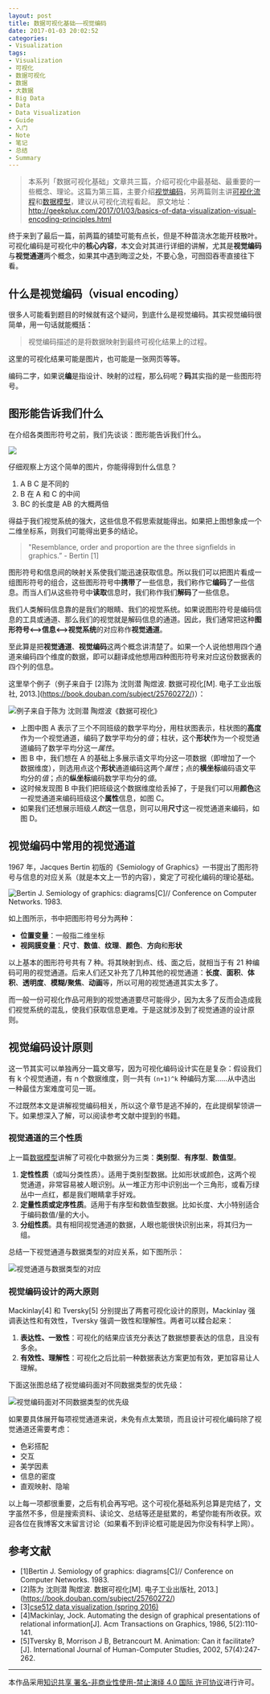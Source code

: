 ```yaml
---
layout: post
title: 数据可视化基础——视觉编码
date: 2017-01-03 20:02:52
categories:
- Visualization
tags:
- Visualization
- 可视化
- 数据可视化
- 数据
- 大数据
- Big Data
- Data
- Data Visualization
- Guide
- 入门
- Note
- 笔记
- 总结
- Summary
---
```


> 本系列「数据可视化基础」文章共三篇，介绍可视化中最基础、最重要的一些概念、理论。这篇为第三篇，主要介绍[视觉编码](http://geekplux.com/2017/01/03/basics-of-data-visualization-visual-encoding-principles.html)，另两篇则主讲[可视化流程](http://geekplux.com/2017/01/01/basics-of-data-visualization-the-process-model.html)和[数据模型](http://geekplux.com/2017/01/02/basics-of-data-visualization-data-model.html)，建议从可视化流程看起。
> 原文地址：http://geekplux.com/2017/01/03/basics-of-data-visualization-visual-encoding-principles.html

终于来到了最后一篇，前两篇的铺垫可能有点长，但是不种苗浇水怎能开枝散叶。可视化编码是可视化中的**核心内容**，本文会对其进行详细的讲解，尤其是**视觉编码**与**视觉通道**两个概念，如果其中遇到晦涩之处，不要心急，可囫囵吞枣直接往下看。

## 什么是视觉编码（visual encoding）

很多人可能看到题目的时候就有这个疑问，到底什么是视觉编码。其实视觉编码很简单，用一句话就能概括：

> 视觉编码描述的是将数据映射到最终可视化结果上的过程。

这里的可视化结果可能是图片，也可能是一张网页等等。

编码二字，如果说**编**是指设计、映射的过程，那么码呢？**码**其实指的是一些图形符号。

## 图形能告诉我们什么

在介绍各类图形符号之前，我们先谈谈：图形能告诉我们什么。

![](https://geekpluxblog.oss-cn-hongkong.aliyuncs.com/basics-of-data-visualization/pic.png)

仔细观察上方这个简单的图片，你能得得到什么信息？

1. A B C 是不同的
2. B 在 A 和 C 的中间
3. BC 的长度是 AB 的大概两倍

得益于我们视觉系统的强大，这些信息不假思索就能得出。如果把上图想象成一个二维坐标系，则我们可能得出更多的结论。

> "Resemblance, order and proportion are the three signfields in graphics.” - Bertin [1]

图形符号和信息间的映射关系使我们能迅速获取信息。所以我们可以把图片看成一组图形符号的组合，这些图形符号中**携带**了一些信息，我们称作它**编码**了一些信息。而当人们从这些符号中**读取**信息时，我们称作我们**解码**了一些信息。

我们人类解码信息靠的是我们的眼睛、我们的视觉系统。如果说图形符号是编码信息的工具或通道、那么我们的视觉就是解码信息的通道。因此，我们通常把这种**图形符号<——>信息<——>视觉系统**的对应称作**视觉通道**。

至此算是把**视觉通道**、**视觉编码**这两个概念讲清楚了。如果一个人说他想用四个通道来编码四个维度的数据，即可以翻译成他想用四种图形符号来对应这份数据表的四个列的信息。

这里举个例子（例子来自于 [2]陈为 沈则潜 陶煜波. 数据可视化[M]. 电子工业出版社, 2013.](https://book.douban.com/subject/25760272/)）：

![例子来自于陈为 沈则潜 陶煜波《数据可视化》](https://geekpluxblog.oss-cn-hongkong.aliyuncs.com/basics-of-data-visualization/example.png)

- 上图中图 A 表示了三个不同班级的数学平均分，用柱状图表示，柱状图的**高度**作为一个视觉通道，编码了数学平均分的*值*；柱状，这个**形状**作为一个视觉通道编码了数学平均分这一*属性*。
- 图 B 中，我们想在 A 的基础上多展示语文平均分这一项数据（即增加了一个数据维度），则选用点这个**形状**通道编码这两个*属性*；点的**横坐标**编码语文平均分的*值*；点的**纵坐标**编码数学平均分的*值*。
- 这时候发现图 B 中我们把班级这个数据维度给丢掉了，于是我们可以用**颜色**这一视觉通道来编码班级这个**属性**信息，如图 C。
- 如果我们还想展示班级*人数*这一信息，则可以用**尺寸**这一视觉通道来编码，如图 D。

## 视觉编码中常用的视觉通道

1967 年，Jacques Bertin 初版的《Semiology of Graphics》一书提出了图形符号与信息的对应关系（就是本文上一节的内容），奠定了可视化编码的理论基础。

![Bertin J. Semiology of graphics: diagrams[C]// Conference on Computer Networks. 1983.](https://geekpluxblog.oss-cn-hongkong.aliyuncs.com/basics-of-data-visualization/signal.png)

如上图所示，书中把图形符号分为两种：

- **位置变量**：一般指二维坐标
- **视网膜变量**：**尺寸**、**数值**、**纹理**、**颜色**、**方向**和**形状**

以上基本的图形符号共有 7 种。将其映射到点、线、面之后，就相当于有 21 种编码可用的视觉通道。后来人们还又补充了几种其他的视觉通道：**长度**、**面积**、**体积**、**透明度**、**模糊/聚焦**、**动画**等，所以可用的视觉通道其实太多了。

而一般一份可视化作品可用到的视觉通道要尽可能得少，因为太多了反而会造成我们视觉系统的混乱，使我们获取信息更难。于是这就涉及到了视觉通道的设计原则。

## 视觉编码设计原则

这一节其实可以单独再分一篇文章写，因为可视化编码设计实在是复杂：假设我们有 k 个视觉通道，有 n 个数据维度，则一共有 `(n+1)^k` 种编码方案……从中选出一种最佳方案难度可见一斑。

不过既然本文是讲解视觉编码相关，所以这个章节是逃不掉的，在此提纲挈领讲一下。如果想深入了解，可以阅读参考文献中提到的书籍。

### 视觉通道的三个性质

上一篇[数据模型](http://geekplux.com/2017/01/02/basics-of-data-visualization-data-model.html)讲解了可视化中数据分为三类：**类别型**、**有序型**、**数值型**。

1. **定性性质**（或叫分类性质）。适用于类别型数据。比如形状或颜色，这两个视觉通道，非常容易被人眼识别。从一堆正方形中识别出一个三角形，或看万绿丛中一点红，都是我们眼睛拿手好戏。
2. **定量性质或定序性质**。适用于有序型和数值型数据。比如长度、大小特别适合于编码数值/量的大小。
3. **分组性质**。具有相同视觉通道的数据，人眼也能很快识别出来，将其归为一组。

总结一下视觉通道与数据类型的对应关系，如下图所示：

![视觉通道与数据类型的对应](https://geekpluxblog.oss-cn-hongkong.aliyuncs.com/basics-of-data-visualization/level.png)

### 视觉编码设计的两大原则

Mackinlay[4] 和 Tversky[5] 分别提出了两套可视化设计的原则，Mackinlay 强调表达性和有效性，Tversky 强调一致性和理解性。两者可以糅合起来：

1. **表达性、一致性**：可视化的结果应该充分表达了数据想要表达的信息，且没有多余。
2. **有效性、理解性**：可视化之后比前一种数据表达方案更加有效，更加容易让人理解。

下面这张图总结了视觉编码面对不同数据类型的优先级：

![视觉编码面对不同数据类型的优先级](https://geekpluxblog.oss-cn-hongkong.aliyuncs.com/basics-of-data-visualization/level2.png)

如果要具体展开每项视觉通道来说，未免有点太繁琐，而且设计可视化编码除了视觉通道还需要考虑：

- 色彩搭配
- 交互
- 美学因素
- 信息的密度
- 直观映射、隐喻

以上每一项都很重要，之后有机会再写吧。这个可视化基础系列总算是完结了，文字虽然不多，但是搜索资料、读论文、总结等还是挺累的，希望你能有所收获。欢迎各位在我博客文末留言讨论（如果看不到评论框可能是因为你没有科学上网）。

## 参考文献

- [1]Bertin J. Semiology of graphics: diagrams[C]// Conference on Computer Networks. 1983.
- [2]陈为 沈则潜 陶煜波. 数据可视化[M]. 电子工业出版社, 2013.](https://book.douban.com/subject/25760272/)
- [3][cse512 data visualization (spring 2016)](http://courses.cs.washington.edu/courses/cse512/16sp/)
- [4]Mackinlay, Jock. Automating the design of graphical presentations of relational information[J]. Acm Transactions on Graphics, 1986, 5(2):110-141.
- [5]Tversky B, Morrison J B, Betrancourt M. Animation: Can it facilitate?[J]. International Journal of Human-Computer Studies, 2002, 57(4):247-262.

---

本作品采用[知识共享 署名-非商业性使用-禁止演绎 4.0 国际 许可协议](http://creativecommons.org/licenses/by-nc-nd/4.0/)进行许可。
